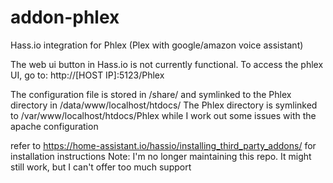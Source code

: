 # addon-phlex
Hass.io integration for Phlex (Plex with google/amazon voice assistant)

The web ui button in Hass.io is not currently functional. To access the phlex UI, go to:
http://[HOST IP]:5123/Phlex

The configuration file is stored in /share/ and symlinked to the Phlex directory in /data/www/localhost/htdocs/
The Phlex directory is symlinked to /var/www/localhost/htdocs/Phlex while I work out some issues with the apache configuration

refer to https://home-assistant.io/hassio/installing_third_party_addons/ for installation instructions
Note: I'm no longer maintaining this repo. It might still work, but I can't offer too much support
